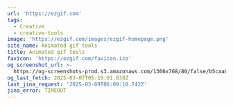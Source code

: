 ```yaml
---
url: 'https://ezgif.com'
tags:
  - Creative
  - creative-tools
image: 'https://ezgif.com/images/ezgif-homepage.png'
site_name: Animated gif tools
title: Animated gif tools
favicon: 'https://ezgif.com/favicon.ico'
og_screenshot_url: >-
  https://og-screenshots-prod.s3.amazonaws.com/1366x768/80/false/b5caa85941f32e986e1af1b0f3f794a849a57836369a8dc10bc4d1cd02ef2535.jpeg
og_last_fetch: 2025-03-07T05:19:01.838Z
last_jina_request: '2025-03-09T06:09:10.742Z'
jina_error: TIMEOUT
---
```


